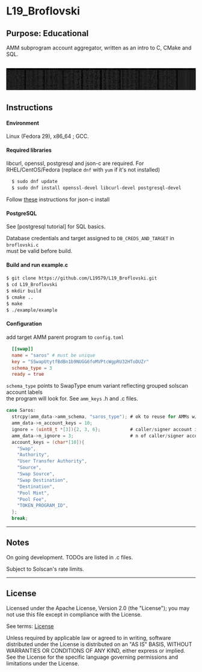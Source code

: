 # L19_Broflovski

## Purpose: Educational

AMM subprogram account aggregator, written as an intro to C, CMake and SQL.


![example_img](https://github.com/L19579/L19_Broflovski/blob/master/imgs/e.png)
---

## Instructions

#### Environment 
  Linux (Fedora 29), x86_64 ; GCC.  

#### Required libraries 
  libcurl, openssl, postgresql and json-c are required.
  For RHEL/CentOS/Fedora (replace `dnf` with `yum` if it's not installed)
  ```bash
    $ sudo dnf update
    $ sudo dnf install openssl-devel libcurl-devel postgresql-devel
  ```
  
  Follow [these](https://github.com/json-c/json-c) instructions for json-c install

#### PostgreSQL
  See [postgresql tutorial] for SQL basics.

  Database credentials and target assigned to `DB_CREDS_AND_TARGET` in `broflovski.c`  
  must be valid before build.

#### Build and run example.c
  ```bash
  $ git clone https://github.com/L19579/L19_Broflovski.git
  $ cd L19_Broflovski
  $ mkdir build
  $ cmake ..
  $ make
  $ ./example/example
  ```

#### Configuration
  add target AMM parent program to `config.toml`
  ```toml
    [[swap]]
    name = "saros" # must be unique
    key = "SSwapUtytfBdBn1b9NUGG6foMVPtcWgpRU32HToDUZr"
    schema_type = 3
    ready = true 
  ```

  `schema_type` points to SwapType enum variant reflecting grouped solscan account labels  
  the program will look for. See `amm_keys` .h and .c files.
  ```c
  case Saros:
    strcpy(amm_data->amm_schema, "saros_type"); # ok to reuse for AMMs w/ matching account labels
    amm_data->n_account_keys = 10;  
    ignore = (uint8_t *[3]){2, 3, 6};           # caller/signer account indexes for obfuscation
    amm_data->n_ignore = 3;                     # n of caller/signer accounts
    account_keys = (char*[10]){
      "Swap",
      "Authority",
      "User Transfer Authority",
      "Source",
      "Swap Source",
      "Swap Destination",
      "Destination",
      "Pool Mint",
      "Pool Fee",
      "TOKEN_PROGRAM_ID",
    };
    break;
  ```

---

## Notes
On going development. TODOs are listed in .c files.

Subject to Solscan's rate limits.  

---

## License

Licensed under the Apache License, Version 2.0 (the "License");
you may not use this file except in compliance with the License.

See terms: [License](https://github.com/L19579/L19_Broflovski/blob/master/LICENSE)
 
Unless required by applicable law or agreed to in writing, software
distributed under the License is distributed on an "AS IS" BASIS, 
WITHOUT WARRANTIES OR CONDITIONS OF ANY KIND, either express or implied.
See the License for the specific language governing permissions and
limitations under the License.
